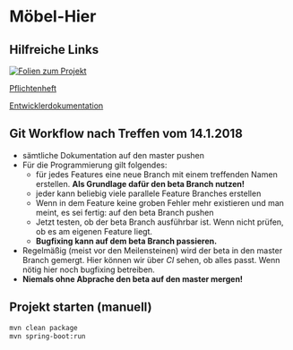 # Möbel-Hier

## Hilfreiche Links

[![Folien zum Projekt]()](https://tu-dresden.de/ing/informatik/smt/st/studium/lehrveranstaltungen?subject=381&lang=de&leaf=2&head=13&embedding_id=47eddfa7c5a54ed5be49042aff35a31b)

[Pflichtenheft](../master/asciidoc/pflichtenheft.md)

[Entwicklerdokumentation](../master/asciidoc/entwickler_doku.md)

## Git Workflow nach Treffen vom 14.1.2018

- sämtliche Dokumentation auf den master pushen
- Für die Programmierung gilt folgendes:
  - für jedes Features eine neue Branch mit einem treffenden Namen erstellen. **Als Grundlage dafür den beta Branch nutzen!**
  - jeder kann beliebig viele parallele Feature Branches erstellen
  - Wenn in dem Feature keine groben Fehler mehr existieren und man meint, es sei fertig: auf den beta Branch pushen
  - Jetzt testen, ob der beta Branch ausführbar ist. Wenn nicht prüfen, ob es am eigenen Feature liegt.
  - **Bugfixing kann auf dem beta Branch passieren.**
- Regelmäßig (meist vor den Meilensteinen) wird der beta in den master Branch gemergt. Hier können wir über *CI* sehen, ob alles passt. Wenn nötig hier noch bugfixing betreiben.
- **Niemals ohne Abprache den beta auf den master mergen!**
  

## Projekt starten (manuell)
``` bash
mvn clean package
mvn spring-boot:run
```
